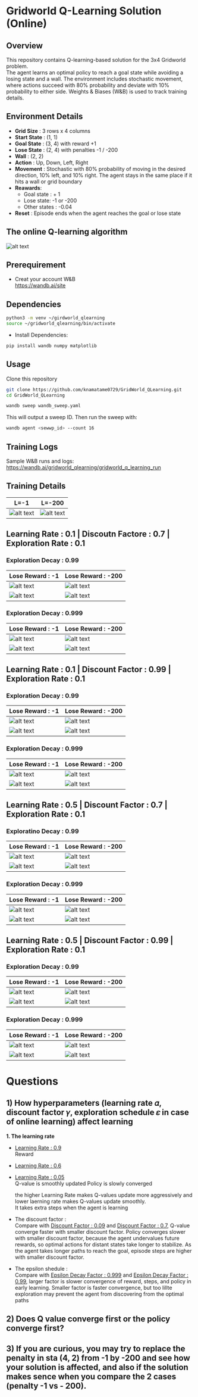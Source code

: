 # Gridworld Q-Learning Solution (Online)

## Overview
This repository contains Q-learning-based solution for the 3x4 Gridworld problem.  
The agent learns an optimal policy to reach a goal state while avoiding a losing state and a wall. The environment includes stochastic movement, where actions succeed with 80% probability and deviate with 10% probability to either side. Weights & Biases (W&B) is used to track training details.

## Environment Details
- **Grid Size** : 3 rows x 4 columns
- **Start State** : (1, 1)
- **Goal State** : (3, 4) with reward +1
- **Lose State** : (2, 4) with penalties -1 / -200
- **Wall** : (2, 2)
- **Action** : Up, Down, Left, Right
- **Movement** : Stochastic with 80% probability of moving in the desired direction, 10% left, and 10% right. The agent stays in the same place if it hits a wall or grid boundary
- **Reawards**:
  - Goal state : + 1
  - Lose state: -1 or -200
  - Other states : -0.04
- **Reset** : Episode ends when the agent reaches the goal or lose state

## The online Q-learning algorithm

![alt text](online_qlearning_algo.png)

## Prerequirement
- Creat your account W&B  
https://wandb.ai/site

## Dependencies
```bash
python3 -m venv ~/girdworld_qlearning
source ~/gridworld_qlearning/bin/activate
```
- Install Dependencies:
```bash
pip install wandb numpy matplotlib
```

## Usage
Clone this repository

```bash
git clone https://github.com/knamatame0729/GridWorld_QLearning.git
cd GridWorld_QLearning
```

```bash
wandb sweep wandb_sweep.yaml
```
This will output a sweep ID. Then run the sweep with:

```bash
wandb agent <sewwp_id> --count 16
```

## Training Logs
Sample W&B runs and logs:  
https://wandb.ai/gridworld_qlearning/gridworld_q_learning_run

## Training Details
| L=-1 | L=-200 |
|------|--------|
|![alt text](media/avg_reward_L(-1).png)|![alt text](media/avg_reward_L(-200).png)|


## Learning Rate : 0.1 | Discoutn Factore : 0.7 | Exploration Rate : 0.1 
### Exploration Decay : 0.99
| Lose Reward : -1 | Lose Reward : -200 |
|--|--|
|![alt text](media/lr_0.1_gamma_0.7_exp_decay_0.99_exp_rate_0.1_lose_-1.png)|![alt text](media/lr_0.1_gamma_0.7_exp_decay_0.99_exp_rate_0.1_lose_-200.png)|
|![alt text](media/lr_0.1_gamma_0.7_exp_decay_0.99_exp_rate_0.1_lose_-1_map.png)|![alt text](media/lr_0.1_gamma_0.7_exp_decay_0.99_exp_rate_0.1_lose_-200_map.png)|


### Exploration Decay : 0.999
| Lose Reward : -1 | Lose Reward : -200 |
|--|--|
|![alt text](media/lr_0.1_gamma_0.7_exp_decay_0.999_exp_rate_0.1_lose_-1.png)|![alt text](media/lr_0.1_gamma_0.7_exp_decay_0.999_exp_rate_0.1_lose_-200.png)|
|![alt text](media/lr_0.1_gamma_0.7_exp_decay_0.999_exp_rate_0.1_lose_-1_map.png)|![alt text](media/lr_0.1_gamma_0.7_exp_decay_0.999_exp_rate_0.1_lose_-200_map.png)|

## Learning Rate : 0.1 | Discount Factor : 0.99 | Exploration Rate : 0.1
### Exploration Decay : 0.99
| Lose Reward : -1 | Lose Reward : -200 |
|--|--|
|![alt text](media/lr_0.1_gamma_0.99_exp_decay_0.99_exp_rate_0.1_lose_-1.png)|![alt text](media/lr_0.1_gamma_0.99_exp_decay_0.99_exp_rate_0.1_lose_-200.png)|
|![alt text](media/lr_0.1_gamma_0.99_exp_decay_0.99_exp_rate_0.1_lose_-1_map.png)|![alt text](media/lr_0.1_gamma_0.99_exp_decay_0.99_exp_rate_0.1_lose_-200_map.png)|

### Exploration Decay : 0.999
| Lose Reward : -1 | Lose Reward : -200 |
|--|--|
|![alt text](media/lr_0.1_gamma_0.99_exp_decay_0.999_exp_rate_0.1_lose_-1.png)|![alt text](media/lr_0.1_gamma_0.99_exp_decay_0.999_exp_rate_0.1_lose_-200.png)|
|![alt text](media/lr_0.1_gamma_0.99_exp_decay_0.999_exp_rate_0.1_lose_-1_map.png)|![alt text](media/lr_0.1_gamma_0.99_exp_decay_0.999_exp_rate_0.1_lose_-200_map.png)|

## Learning Rate : 0.5 | Discount Factor : 0.7 | Exploration Rate : 0.1
### Exploratino Decay : 0.99
| Lose Reward : -1 | Lose Reward : -200 |
|--|--|
|![alt text](media/lr_0.5_gamma_0.7_exp_decay_0.99_exp_rate_0.1_lose_-1.png)|![alt text](media/lr_0.5_gamma_0.7_exp_decay_0.99_exp_rate_0.1_lose_-200.png)|
|![alt text](media/lr_0.5_gamma_0.7_exp_decay_0.99_exp_rate_0.1_lose_-1_map.png)|![alt text](media/lr_0.5_gamma_0.7_exp_decay_0.99_exp_rate_0.1_lose_-200_map.png)|

### Exploration Decay : 0.999
| Lose Reward : -1 | Lose Reward : -200 |
|--|--|
|![alt text](media/lr_0.5_gamma_0.7_exp_decay_0.999_exp_rate_0.1_lose_-1.png)|![alt text](media/lr_0.5_gamma_0.7_exp_decay_0.999_exp_rate_0.1_lose_-200.png)|
|![alt text](media/lr_0.5_gamma_0.7_exp_decay_0.999_exp_rate_0.1_lose_-1_map.png)|![alt text](media/lr_0.5_gamma_0.7_exp_decay_0.999_exp_rate_0.1_lose_-200_map.png)|

## Learning Rate : 0.5 | Discount Factor : 0.99 | Exploration Rate : 0.1
### Exploration Decay : 0.99
| Lose Reward : -1 | Lose Reward : -200 |
|--|--|
|![alt text](media/lr_0.5_gamma_0.99_exp_decay_0.99_exp_rate_0.1_lose_-1.png)|![alt text](media/lr_0.5_gamma_0.99_exp_decay_0.99_exp_rate_0.1_lose_-200.png)|
|![alt text](media/lr_0.5_gamma_0.99_exp_decay_0.99_exp_rate_0.1_lose_-1_map.png)|![alt text](media/lr_0.5_gamma_0.99_exp_decay_0.99_exp_rate_0.1_lose_-200_map.png)|

### Exploration Decay : 0.999
| Lose Reward : -1 | Lose Reward : -200 |
|--|--|
|![alt text](media/lr_0.5_gamma_0.99_exp_decay_0.999_exp_rate_0.1_lose_-1.png)|![alt text](media/lr_0.5_gamma_0.99_exp_decay_0.999_exp_rate_0.1_lose_-200.png)|
|![alt text](media/lr_0.5_gamma_0.99_exp_decay_0.999_exp_rate_0.1_lose_-1_map.png)|![alt text](media/lr_0.5_gamma_0.99_exp_decay_0.999_exp_rate_0.1_lose_-200.png.png)|


# Questions
## 1) How hyperparameters (learning rate 𝛼, discount factor 𝛾, exploration schedule 𝜀 in case of online learning) affect learning

**1. The learning rate**  

- [Learning Rate : 0.9](https://github.com/knamatame0729/GridWorld_QLearning/blob/main/media/lr_0.-5_gamma_0.7_exp_decay_0.99_exp_rate_0.1_lose_-1.png)  
 Reward
- [Learning Rate : 0.6](https://github.com/knamatame0729/GridWorld_QLearning/blob/main/media/lr_0.1_gamma_0.7_exp_decay_0.99_exp_rate_0.1_lose_-1.png)  
- [Learning Rate : 0.05]()   
 Q-value is smoothly updated
 Policy is slowly converged


    the higher Learning Rate makes Q-values update more aggressively and lower laerning rate makes Q-values update smoothly.  
    It takes extra steps when the agent is learning 

- The discount factor :  
Compare with [Discount Factor : 0.09](media/lr_0.1_gamma_0.99_exp_decay_0.99_exp_rate_0.1_lose_-1.png) and [Discount Factor : 0.7](), Q-value converge faster with smaller discount factor. Policy converges slower with smaller discount factor, because the agent undervalues future rewards, so optimal actions for distant states take longer to stabilize. As the agent takes longer paths to reach the goal, episode steps are higher with smaller discount factor.

- The epsilon shedule :  
Compare with [Epsilon Decay Factor : 0.999](media/lr_0.1_gamma_0.7_exp_decay_0.999_exp_rate_0.1_lose_-1.png) and [Epsilon Decay Factor : 0.99](media/lr_0.1_gamma_0.7_exp_decay_0.99_exp_rate_0.1_lose_-1.png), larger factor is slower convergence of reward, steps, and policy in early learning. Smaller factor is faster convergence, but too lillte exploration may prevent the agent from discovering from the optimal paths



## 2) Does Q value converge first or the policy converge first?

## 3) If you are curious, you may try to replace the penalty in sta (4, 2) from -1 by -200 and see how your solution is affected, and also if the solution makes sence when you compare the 2 cases (penalty -1 vs - 200).

